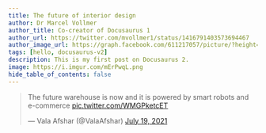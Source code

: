 ```yaml
---
title: The future of interior design 
author: Dr Marcel Vollmer
author_title: Co-creator of Docusaurus 1
author_url: https://twitter.com/mvollmer1/status/1416791403573694467
author_image_url: https://graph.facebook.com/611217057/picture/?height=200&width=200
tags: [hello, docusaurus-v2]
description: This is my first post on Docusaurus 2.
image: https://i.imgur.com/mErPwqL.png
hide_table_of_contents: false
---
```

<blockquote class="twitter-tweet"><p lang="en" dir="ltr">The future warehouse is now and it is powered by smart robots and e-commerce <a href="https://t.co/WMGPketcET">pic.twitter.com/WMGPketcET</a></p>&mdash; Vala Afshar (@ValaAfshar) <a href="https://twitter.com/ValaAfshar/status/1417156879801851904?ref_src=twsrc%5Etfw">July 19, 2021</a></blockquote> <script async src="https://platform.twitter.com/widgets.js" charset="utf-8"></script>
